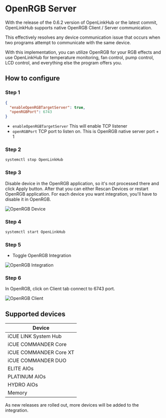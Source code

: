 # OpenRGB Server
With the release of the 0.6.2 version of OpenLinkHub or the latest commit, OpenLinkHub supports native OpenRGB Client / Server communication.

This effectively resolves any device communication issue that occurs when two programs attempt to communicate with the same device. 

With this implementation, you can utilize OpenRGB for your RGB effects and use OpenLinkHub for temperature monitoring, fan control, pump control, LCD control, and everything else the program offers you. 

## How to configure
### Step 1
```json
{
  "enableOpenRGBTargetServer": true,
  "openRGBPort": 6743
}
```

- `enableOpenRGBTargetServer` This will enable TCP listener
- `openRGBPort` TCP port to listen on. This is OpenRGB native server port + 1

### Step 2
```bash
systemctl stop OpenLinkHub
```

### Step 3
Disable device in the OpenRGB application, so it's not processed there and click Apply button. After that you can either Rescan Devices or restart OpenRGB application. 
For each device you want integration, you'll have to disable it in OpenRGB. 

![OpenRGB Device](https://github.com/jurkovic-nikola/OpenLinkHub/blob/main/static/img/openrgb-device.png?raw=true)

### Step 4
```bash
systemctl start OpenLinkHub
```

### Step 5
- Toggle OpenRGB Integration

![OpenRGB Integration](https://github.com/jurkovic-nikola/OpenLinkHub/blob/main/static/img/openrgb.png?raw=true)

### Step 6
In OpenRGB, click on Client tab connect to 6743 port. 

![OpenRGB Client](https://github.com/jurkovic-nikola/OpenLinkHub/blob/main/static/img/openrgb-client.png?raw=true)

## Supported devices
| Device                 |
|------------------------|
| iCUE LINK System Hub   | 
| iCUE COMMANDER Core    |
| iCUE COMMANDER Core XT |
| iCUE COMMANDER DUO     |
| ELITE AIOs             |
| PLATINUM AIOs          |
| HYDRO AIOs             |
| Memory                 |

As new releases are rolled out, more devices will be added to the integration.